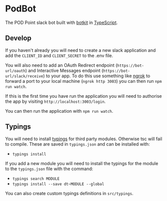 # PodBot
The POD Point slack bot built with [botkit](https://github.com/howdyai/botkit/) in [TypeScript](https://www.typescriptlang.org/).

## Develop

If you haven't already you will need to create a new slack application and add the `CLIENT_ID` and `CLIENT_SECRET` to the .env file.

You will also need to add an OAuth Redirect endpoint (`https://bot-url/oauth`) and Interactive Messages endpoint (`https://bot-url/slack/receive`) to your app. To do this use something like [ngrok](https://ngrok.com/) to forward a port to your local machine (`ngrok http 3003`) you can then run `npm run watch`.

If this is the first time you have run the application you will need to authorise the app by visiting `http://localhost:3003/login`.

You can then run the application with `npm run watch`.

## Typings

You will need to install [typings](https://github.com/typings/typings) for third party modules. Otherwise tsc will fail to compile. These are saved in `typings.json` and can be installed with:

* `typings install`

If you add a new module you will need to install the typings for the module to the `typings.json` file with the command:

* `typings search MODULE`
* `typings install --save dt~MODULE --global`

You can also create custom typings definitions in `src/typings`.
